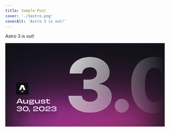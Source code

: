 ```yaml
---
title: Sample Post
cover: './3astro.png'
coverAlt: 'Astro 3 is out!'
---
```


Astro 3 is out!

![Astro 3 is out](./3astro.png)

